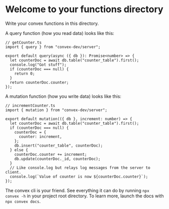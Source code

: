 # Welcome to your functions directory

Write your convex functions in this directory.

A query function (how you read data) looks like this:

```
// getCounter.ts
import { query } from "convex-dev/server";

export default query(async ({ db }): Promise<number> => {
  let counterDoc = await db.table("counter_table").first();
  console.log("Got stuff");
  if (counterDoc === null) {
    return 0;
  }
  return counterDoc.counter;
});
```

A mutation function (how you write data) looks like this:

```
// incrementCounter.ts
import { mutation } from "convex-dev/server";

export default mutation(({ db }, increment: number) => {
  let counterDoc = await db.table("counter_table").first();
  if (counterDoc === null) {
    counterDoc = {
      counter: increment,
    };
    db.insert("counter_table", counterDoc);
  } else {
    counterDoc.counter += increment;
    db.update(counterDoc._id, counterDoc);
  }
  // Like console.log but relays log messages from the server to client.
  console.log(`Value of counter is now ${counterDoc.counter}`);
});
```

The convex cli is your friend. See everything it can do by running
`npx convex -h` in your project root directory. To learn more, launch the docs
with `npx convex docs`.

